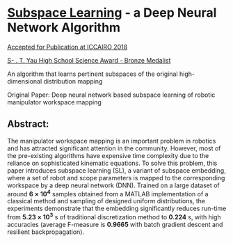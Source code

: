 # [Subspace Learning](https://arxiv.org/abs/1804.08951?context=cs.RO) - a Deep Neural Network Algorithm

[Accepted for Publication at ICCAIRO 2018](http://www.iccairo.org/)

[S- . T. Yau High School Science Award - Bronze Medalist](http://www.yau-awards.science/?page_id=4069&lang=zh)

An algorithm that learns pertinent subspaces of the original high-dimensional distribution mapping

Original Paper: Deep neural network based subspace learning of robotic manipulator workspace mapping

## Abstract:
The manipulator workspace mapping is an important problem in robotics
and has attracted significant attention in the community. However, most
of the pre-existing algorithms have expensive time complexity due to the
reliance on sophisticated kinematic equations. To solve this problem,
this paper introduces subspace learning (SL), a variant of subspace
embedding, where a set of robot and scope parameters is mapped to the
corresponding workspace by a deep neural network (DNN). Trained on a
large dataset of around **6** **×** **10**<sup>**4**</sup> samples
obtained from a MATLAB implementation of a classical method and sampling
of designed uniform distributions, the experiments demonstrate that the
embedding significantly reduces run-time from
**5.23** **×** **10**<sup>**3**</sup> s of traditional discretization
method to **0.224** s, with high accuracies (average F-measure is
**0.9665** with batch gradient descent and resilient backpropagation).
